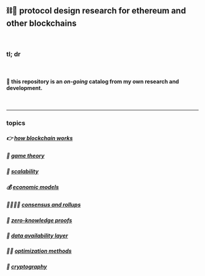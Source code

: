 ## ⛓🧱 protocol design research for ethereum and other blockchains

<br>

### tl; dr


<br>

#### 👾 this repository is an *on-going* catalog from my own research and development. 


<br>

---

### topics



##### 👉 [how blockchain works](blockchains)

##### 👾 [game theory](game_theory)

##### 🐚 [scalability](scalability)

##### 💰 [economic models](economic_models)

##### 🫱🏻‍🫲🏽 [consensus and rollups](consensus_protocols)

##### 🧮 [zero-knowledge proofs](zero_knowledge_proofs)

##### 📀 [data availability layer](data_availability)

##### 👍🏽 [optimization methods](optimization)

##### 🧠 [cryptography](cryptography)



<br>
